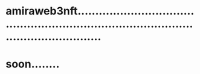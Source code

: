 # amiraweb3nft.................................................................................................................
# soon........
